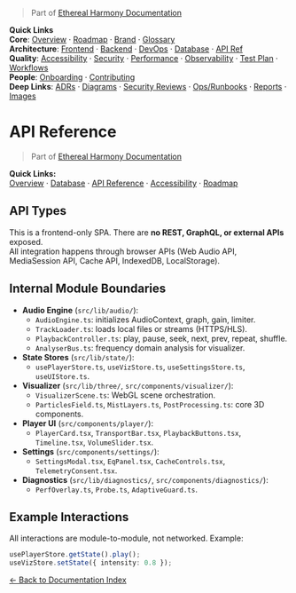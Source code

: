 > Part of [Ethereal Harmony Documentation](./README.md)

**Quick Links**  
**Core**: [Overview](./MASTER_OVERVIEW.md) · [Roadmap](./ROADMAP.md) · [Brand](./BRAND_GUIDELINES.md) · [Glossary](./GLOSSARY.md)  
**Architecture**: [Frontend](./FRONTEND.md) · [Backend](./BACKEND.md) · [DevOps](./DEVOPS.md) · [Database](./DATABASE.md) · [API Ref](./API_REFERENCE.md)  
**Quality**: [Accessibility](./ACCESSIBILITY.md) · [Security](./SECURITY.md) · [Performance](./PERFORMANCE.md) · [Observability](./OBSERVABILITY.md) · [Test Plan](./TEST_PLAN.md) · [Workflows](./WORKFLOWS.md)  
**People**: [Onboarding](./ONBOARDING.md) · [Contributing](./CONTRIBUTING.md)  
**Deep Links**: [ADRs](./ADR) · [Diagrams](./diagrams) · [Security Reviews](./security) · [Ops/Runbooks](./ops) · [Reports](./reports) · [Images](./images/ui-overview.png)

# API Reference

> Part of [Ethereal Harmony Documentation](./README.md)

**Quick Links:**  
[Overview](./MASTER_OVERVIEW.md) · [Database](./DATABASE.md) · [API Reference](./API_REFERENCE.md) · [Accessibility](./ACCESSIBILITY.md) · [Roadmap](./ROADMAP.md)

## API Types

This is a frontend-only SPA. There are **no REST, GraphQL, or external APIs** exposed.  
All integration happens through browser APIs (Web Audio API, MediaSession API, Cache API, IndexedDB, LocalStorage).

## Internal Module Boundaries

- **Audio Engine** (`src/lib/audio/`):
  - `AudioEngine.ts`: initializes AudioContext, graph, gain, limiter.
  - `TrackLoader.ts`: loads local files or streams (HTTPS/HLS).
  - `PlaybackController.ts`: play, pause, seek, next, prev, repeat, shuffle.
  - `AnalyserBus.ts`: frequency domain analysis for visualizer.
- **State Stores** (`src/lib/state/`):
  - `usePlayerStore.ts`, `useVizStore.ts`, `useSettingsStore.ts`, `useUIStore.ts`.
- **Visualizer** (`src/lib/three/`, `src/components/visualizer/`):
  - `VisualizerScene.ts`: WebGL scene orchestration.
  - `ParticlesField.ts`, `MistLayers.ts`, `PostProcessing.ts`: core 3D components.
- **Player UI** (`src/components/player/`):
  - `PlayerCard.tsx`, `TransportBar.tsx`, `PlaybackButtons.tsx`, `Timeline.tsx`, `VolumeSlider.tsx`.
- **Settings** (`src/components/settings/`):
  - `SettingsModal.tsx`, `EqPanel.tsx`, `CacheControls.tsx`, `TelemetryConsent.tsx`.
- **Diagnostics** (`src/lib/diagnostics/`, `src/components/diagnostics/`):
  - `PerfOverlay.ts`, `Probe.ts`, `AdaptiveGuard.ts`.

## Example Interactions

All interactions are module-to-module, not networked. Example:

```ts
usePlayerStore.getState().play();
useVizStore.setState({ intensity: 0.8 });
```

[← Back to Documentation Index](./README.md)
